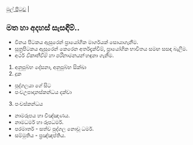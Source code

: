 [මුල් පිටුව](/index.md) |

## මත හා අදහස් සැසඳීම්..

- විනය පිටකය ඇසුරෙන් ප්‍රායෝගික මාර්ගයක් සොයාගැනීම.
- සූත්‍රපිටකය ඇසුරෙන් කෙරෙන අර්තදැක්වීම්, ප්‍රායෝගික භාවිතය සමඟ සසඳා බැලීම.
- අර්ථ _විකෘතිවීම් හා පරිනාමනයන්_ හඳුනා ගැනීම.

1. අනුපුබ්භ දේසනා, අනුපුබ්භ සික්ඛා
2. දුක
  - පුද්ගලයා ගේ සිට
  - පංචඋපාදානස්කන්ධය දක්වා

3. පංචස්කන්ධය
  - නාමරූපය හා විඤ්ඤාණය.
  - නාමධර්ම හා රූපධර්ම.
  - පරමාර්ත - සත්ව පුද්ගල නොවූ ධර්ම.
  - සම්මුතිය - ප්‍රඤ්ඤප්තිය.
